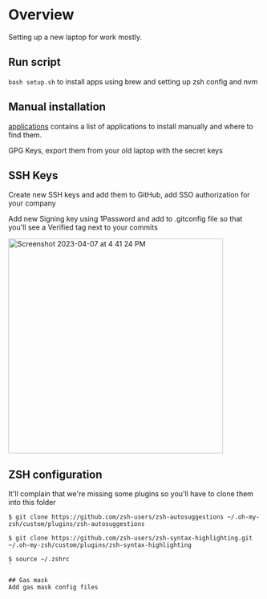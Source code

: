 # Overview

Setting up a new laptop for work mostly.

## Run script
`bash setup.sh` to install apps using brew and setting up zsh config and nvm


## Manual installation
[applications](/applications) contains a list of applications to install manually and where to find them.

GPG Keys, export them from your old laptop with the secret keys

## SSH Keys
Create new SSH keys and add them to GitHub, add SSO authorization for your company

Add new Signing key using 1Password and add to .gitconfig file so that you'll see a Verified tag next to your commits

 <img width="428" alt="Screenshot 2023-04-07 at 4 41 24 PM" src="https://user-images.githubusercontent.com/1539045/230692580-24f1c2cc-80bc-463f-b7a2-0a4089d741a8.png">


## ZSH configuration
It'll complain that we're missing some plugins so you'll have to clone them into this folder

```
$ git clone https://github.com/zsh-users/zsh-autosuggestions ~/.oh-my-zsh/custom/plugins/zsh-autosuggestions

$ git clone https://github.com/zsh-users/zsh-syntax-highlighting.git ~/.oh-my-zsh/custom/plugins/zsh-syntax-highlighting

$ source ~/.zshrc
`

## Gas mask
Add gas mask config files
